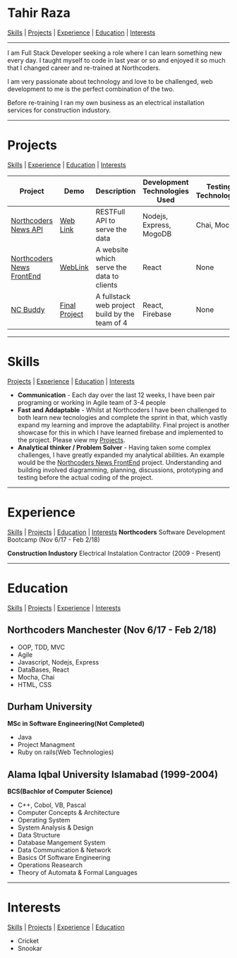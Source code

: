 # Tahir Raza

[Skills](#skills) | [Projects](#projects) | [Experience](#experience) | [Education](#education) | [Interests](#interests)
***
I am Full Stack Developer seeking a role where I can learn something new every day. I taught myself to code in last year or so and enjoyed it so much that I changed career and re-trained at Northcoders.

I am very passionate about technology and love to be challenged, web development to me is the perfect combination of the two.

Before re-training I ran my own business as an electrical installation services for construction industory.
***
# Projects 

[Skills](#skills) | [Experience](#experience) | [Education](#education) | [Interests](#interests)

Project | Demo | Description | Development Technologies Used | Testing Technologies
---|---|---|---|---
[Northcoders News API](https://github.com/najmi-smile/BE-FT-northcoders-news) | [Web Link](https://quiet-shore-88770.herokuapp.com/) | RESTFull API to serve the data | Nodejs, Express, MogoDB | Chai, Mocha
[Northcoders News FrontEnd](https://github.com/najmi-smile/FE-FT-NC-News) | [WebLink]() | A website which serve the data to clients | React | None
[NC Buddy]() | [Final Project]() | A fullstack web project build by the team of 4 | React, Firebase | None

***
# Skills 
[Projects](#projects) | [Experience](#experience) | [Education](#education) | [Interests](#interests)
- **Communication** - Each day over the last 12 weeks, I have been pair programing or working in Agile team of 3-4 people
- **Fast and Addaptable** - Whilst at Northcoders I have been challenged to both learn new tecnologies and complete the sprint in that, which vastly expand my learning and improve the adaptability. Final project is another showcase for this in which I have learned firebase and implemented to the project. Please view my [Projects](projects).
- **Analytical thinker / Problem Solver** - Having taken some complex  challenges, I have greatly expanded my analytical abilities. An example would be the [Northcoders News FrontEnd](https://github.com/najmi-smile/FE-FT-NC-News) project. Understanding and building involved diagramming, planning, discussions, prototyping and testing before the actual coding of the project.

***
# Experience 
[Skills](#skills) | [Projects](#projects) | [Education](#education) | [Interests](#interests)
**Northcoders**
Software Development Bootcamp (Nov 6/17 - Feb 2/18)

**Construction Industory**
Electrical Instalation Contractor (2009 - Present)

***
# Education 
[Skills](#skills) | [Projects](#projects) | [Experience](#experience) | [Interests](#interests)
## Northcoders Manchester (Nov 6/17 - Feb 2/18) ##

- OOP, TDD, MVC
- Agile
- Javascript, Nodejs, Express
- DataBases, React
- Mocha, Chai
- HTML, CSS

## Durham University ## 
**MSc in Software Engineering(Not Completed)**
- Java
- Project Managment
- Ruby on rails(Web Technologies)


## Alama Iqbal University Islamabad (1999-2004) ##

**BCS(Bachlor of Computer Science)**
- C++, Cobol, VB, Pascal
- Computer Concepts & Architecture
- Operating System
- System Analysis & Design
- Data Structure
- Database Mangement System
- Data Communication & Network
- Basics Of Software Engineering
- Operations Reasearch
- Theory of Automata & Formal Languages

***
# Interests 
[Skills](#skills) | [Projects](#projects) | [Experience](#experience) | [Education](#education)
- Cricket
- Snookar